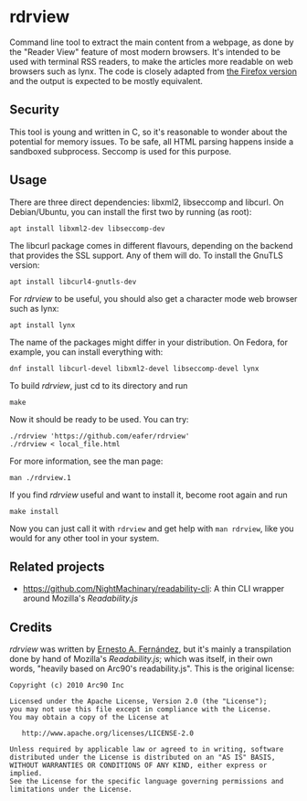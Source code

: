 # rdrview

Command line tool to extract the main content from a webpage, as done by the
"Reader View" feature of most modern browsers. It's intended to be used with
terminal RSS readers, to make the articles more readable on web browsers such
as lynx. The code is closely adapted from
[the Firefox version](https://github.com/mozilla/readability)
and the output is expected to be mostly equivalent.

## Security

This tool is young and written in C, so it's reasonable to wonder about the
potential for memory issues. To be safe, all HTML parsing happens inside a
sandboxed subprocess. Seccomp is used for this purpose.

## Usage

There are three direct dependencies: libxml2, libseccomp and libcurl.
On Debian/Ubuntu, you can install the first two by running (as root):

    apt install libxml2-dev libseccomp-dev

The libcurl package comes in different flavours, depending on the backend that
provides the SSL support. Any of them will do. To install the GnuTLS version:

    apt install libcurl4-gnutls-dev

For _rdrview_ to be useful, you should also get a character mode web browser
such as lynx:

    apt install lynx

The name of the packages might differ in your distribution. On Fedora, for
example, you can install everything with:

    dnf install libcurl-devel libxml2-devel libseccomp-devel lynx

To build _rdrview_, just cd to its directory and run

    make

Now it should be ready to be used. You can try:

    ./rdrview 'https://github.com/eafer/rdrview'
    ./rdrview < local_file.html

For more information, see the man page:

    man ./rdrview.1

If you find _rdrview_ useful and want to install it, become root again and run

    make install

Now you can just call it with `rdrview` and get help with `man rdrview`, like
you would for any other tool in your system.

## Related projects

- https://github.com/NightMachinary/readability-cli: A thin CLI wrapper around Mozilla's _Readability.js_

## Credits

_rdrview_ was written by
[Ernesto A. Fernández](mailto:ernesto.mnd.fernandez@gmail.com),
but it's mainly a transpilation done by hand of Mozilla's _Readability.js_;
which was itself, in their own words, "heavily based on Arc90's
readability.js". This is the original license:

    Copyright (c) 2010 Arc90 Inc

    Licensed under the Apache License, Version 2.0 (the "License");
    you may not use this file except in compliance with the License.
    You may obtain a copy of the License at

       http://www.apache.org/licenses/LICENSE-2.0

    Unless required by applicable law or agreed to in writing, software
    distributed under the License is distributed on an "AS IS" BASIS,
    WITHOUT WARRANTIES OR CONDITIONS OF ANY KIND, either express or implied.
    See the License for the specific language governing permissions and
    limitations under the License.
